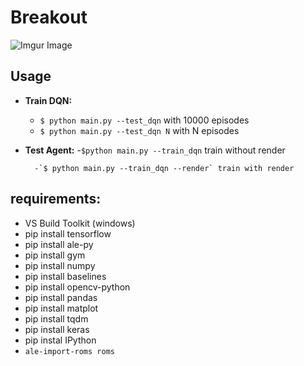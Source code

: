 # Breakout
![Imgur Image](https://tcf.admeen.org/game/17500/17474/400x246/atari-breakout.jpg)

## Usage
* **Train DQN:** 
    * `$ python main.py --test_dqn`  with 10000 episodes
    * `$ python main.py --test_dqn N`  with N episodes

* **Test Agent:**
        -`$python main.py --train_dqn` train without render
        
        -`$ python main.py --train_dqn --render` train with render

## requirements:
- VS Build Toolkit (windows)
- pip install tensorflow
- pip install ale-py
- pip install gym
- pip install numpy
- pip install baselines
- pip install opencv-python
- pip install pandas
- pip install matplot
- pip install tqdm
- pip install keras
- pip instal IPython
- `ale-import-roms roms`